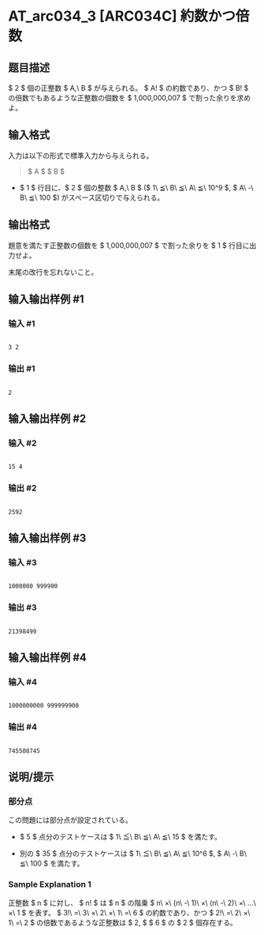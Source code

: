 # AT_arc034_3 [ARC034C] 約数かつ倍数

## 题目描述

[problemUrl]: https://atcoder.jp/contests/arc034/tasks/arc034_3

$ 2 $ 個の正整数 $ A,\ B $ が与えられる。 $ A! $ の約数であり、かつ $ B! $ の倍数でもあるような正整数の個数を $ 1,000,000,007 $ で割った余りを求めよ。

## 输入格式

入力は以下の形式で標準入力から与えられる。

> $ A $ $ B $

- $ 1 $ 行目に、$ 2 $ 個の整数 $ A,\ B $ ($ 1\ ≦\ B\ ≦\ A\ ≦\ 10^9 $, $ A\ -\ B\ ≦\ 100 $) がスペース区切りで与えられる。

## 输出格式

題意を満たす正整数の個数を $ 1,000,000,007 $ で割った余りを $ 1 $ 行目に出力せよ。

末尾の改行を忘れないこと。

## 输入输出样例 #1

### 输入 #1

```
3 2
```

### 输出 #1

```
2
```

## 输入输出样例 #2

### 输入 #2

```
15 4
```

### 输出 #2

```
2592
```

## 输入输出样例 #3

### 输入 #3

```
1000000 999900
```

### 输出 #3

```
21398499
```

## 输入输出样例 #4

### 输入 #4

```
1000000000 999999900
```

### 输出 #4

```
745508745
```

## 说明/提示

### 部分点

この問題には部分点が設定されている。

- $ 5 $ 点分のテストケースは $ 1\ ≦\ B\ ≦\ A\ ≦\ 15 $ を満たす。
- 別の $ 35 $ 点分のテストケースは $ 1\ ≦\ B\ ≦\ A\ ≦\ 10^6 $, $ A\ -\ B\ ≦\ 100 $ を満たす。

### Sample Explanation 1

正整数 $ n $ に対し、 $ n! $ は $ n $ の階乗 $ n\ ×\ (n\ -\ 1)\ ×\ (n\ -\ 2)\ ×\ ...\ ×\ 1 $ を表す。 $ 3!\ =\ 3\ ×\ 2\ ×\ 1\ =\ 6 $ の約数であり、かつ $ 2!\ =\ 2\ ×\ 1\ =\ 2 $ の倍数であるような正整数は $ 2, $ $ 6 $ の $ 2 $ 個存在する。